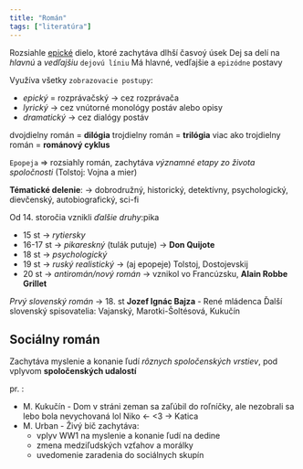 ```yaml
---
title: "Román"
tags: ["literatúra"]
---
```


Rozsiahle [epické](lit/epika.md) dielo, ktoré zachytáva dlhší časvoý úsek
Dej sa delí na *hlavnú* a *vedľajšiu* `dejovú líniu`
Má hlavné, vedľajšie a `epizódne` postavy

Využíva všetky `zobrazovacie postupy`:
- *epický* = rozprávačský -> cez rozprávača
- *lyrický* -> cez vnútorné monológy postáv alebo opisy
- *dramatický* -> cez dialógy postáv

dvojdielny román = $\textbf{dilógia}$
trojdielny román = $\textbf{trilógia}$
viac ako trojdielny román = $\textbf{románový cyklus}$

`Epopeja` => rozsiahly román, zachytáva *významné etapy zo života spoločnosti* (Tolstoj: Vojna a mier)

**Tématické delenie**:
-> dobrodružný, historický, detektívny, psychologický, dievčenský, autobiografický, sci-fi

Od 14. storočia vznikli *ďalšie druhy*:pika
- 15 st -> *rytiersky*
- 16-17 st -> *pikareskný* (tulák putuje) -> $\textbf{Don Quijote}$
- 18 st -> *psychologický*
- 19 st -> *ruský realistický* -> (aj epopeje) Tolstoj, Dostojevskij
- 20 st -> *antiromán/nový román* -> vznikol vo Francúzsku, **Alain Robbe Grillet**

*Prvý slovenský román* -> 18. st $\textbf{Jozef Ignác Bajza}$ - René mládenca
Ďalší slovenský spisovatelia: Vajanský, Marotki-Šoltésová, Kukučín


## Sociálny román
Zachytáva myslenie a konanie ľudí *rôznych spoločenských vrstiev*,
pod vplyvom **spoločenských udalostí**

pr. :
- M. Kukučín - Dom v stráni 
	zeman sa zaľúbil do roľníčky, ale nezobrali sa lebo bola nevychovaná lol
	Niko <- <3 -> Katica
- M. Urban - Živý bič
	zachytáva:
	- vplyv WW1 na myslenie a konanie ľudí na dedine
	- zmena medziľudských vzťahov a morálky
	- uvedomenie zaradenia do sociálnych skupín

